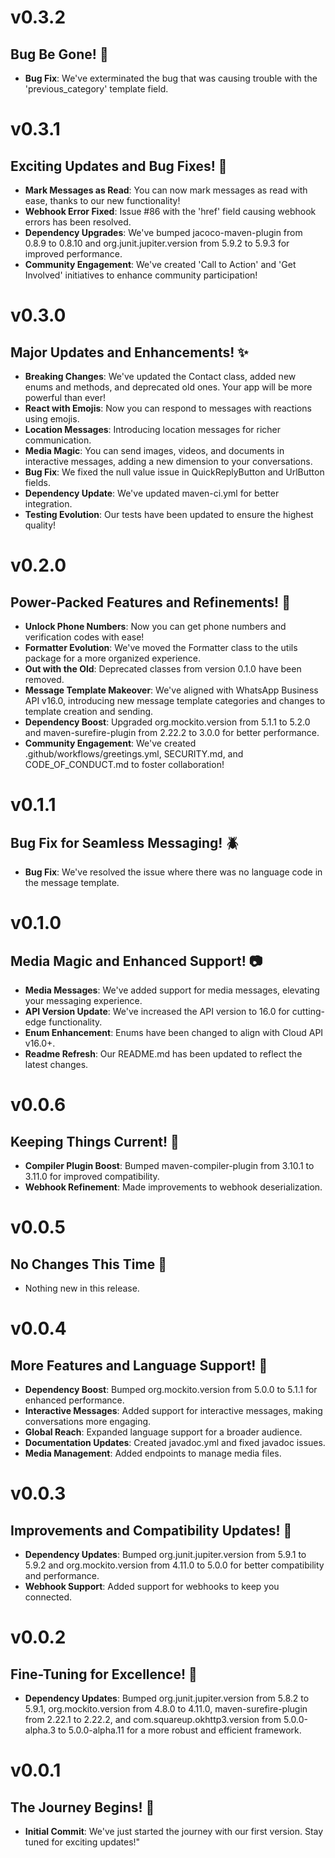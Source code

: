 # v0.3.2
## Bug Be Gone! :bug:

- **Bug Fix**: We've exterminated the bug that was causing trouble with the 'previous_category' template field.

# v0.3.1
## Exciting Updates and Bug Fixes! :rocket:

- **Mark Messages as Read**: You can now mark messages as read with ease, thanks to our new functionality!
- **Webhook Error Fixed**: Issue #86 with the 'href' field causing webhook errors has been resolved.
- **Dependency Upgrades**: We've bumped jacoco-maven-plugin from 0.8.9 to 0.8.10 and org.junit.jupiter.version from 5.9.2 to 5.9.3 for improved performance.
- **Community Engagement**: We've created 'Call to Action' and 'Get Involved' initiatives to enhance community participation!

# v0.3.0
## Major Updates and Enhancements! :sparkles:

- **Breaking Changes**: We've updated the Contact class, added new enums and methods, and deprecated old ones. Your app will be more powerful than ever!
- **React with Emojis**: Now you can respond to messages with reactions using emojis.
- **Location Messages**: Introducing location messages for richer communication.
- **Media Magic**: You can send images, videos, and documents in interactive messages, adding a new dimension to your conversations.
- **Bug Fix**: We fixed the null value issue in QuickReplyButton and UrlButton fields.
- **Dependency Update**: We've updated maven-ci.yml for better integration.
- **Testing Evolution**: Our tests have been updated to ensure the highest quality!

# v0.2.0
## Power-Packed Features and Refinements! :muscle:

- **Unlock Phone Numbers**: Now you can get phone numbers and verification codes with ease!
- **Formatter Evolution**: We've moved the Formatter class to the utils package for a more organized experience.
- **Out with the Old**: Deprecated classes from version 0.1.0 have been removed.
- **Message Template Makeover**: We've aligned with WhatsApp Business API v16.0, introducing new message template categories and changes to template creation and sending.
- **Dependency Boost**: Upgraded org.mockito.version from 5.1.1 to 5.2.0 and maven-surefire-plugin from 2.22.2 to 3.0.0 for better performance.
- **Community Engagement**: We've created .github/workflows/greetings.yml, SECURITY.md, and CODE_OF_CONDUCT.md to foster collaboration!

# v0.1.1
## Bug Fix for Seamless Messaging! :beetle:

- **Bug Fix**: We've resolved the issue where there was no language code in the message template.

# v0.1.0
## Media Magic and Enhanced Support! :camera:

- **Media Messages**: We've added support for media messages, elevating your messaging experience.
- **API Version Update**: We've increased the API version to 16.0 for cutting-edge functionality.
- **Enum Enhancement**: Enums have been changed to align with Cloud API v16.0+.
- **Readme Refresh**: Our README.md has been updated to reflect the latest changes.

# v0.0.6
## Keeping Things Current! :arrows_counterclockwise:

- **Compiler Plugin Boost**: Bumped maven-compiler-plugin from 3.10.1 to 3.11.0 for improved compatibility.
- **Webhook Refinement**: Made improvements to webhook deserialization.

# v0.0.5
## No Changes This Time :shrug:

- Nothing new in this release.

# v0.0.4
## More Features and Language Support! :speech_balloon:

- **Dependency Boost**: Bumped org.mockito.version from 5.0.0 to 5.1.1 for enhanced performance.
- **Interactive Messages**: Added support for interactive messages, making conversations more engaging.
- **Global Reach**: Expanded language support for a broader audience.
- **Documentation Updates**: Created javadoc.yml and fixed javadoc issues.
- **Media Management**: Added endpoints to manage media files.

# v0.0.3
## Improvements and Compatibility Updates! :hammer:

- **Dependency Updates**: Bumped org.junit.jupiter.version from 5.9.1 to 5.9.2 and org.mockito.version from 4.11.0 to 5.0.0 for better compatibility and performance.
- **Webhook Support**: Added support for webhooks to keep you connected.

# v0.0.2
## Fine-Tuning for Excellence! :wrench:

- **Dependency Updates**: Bumped org.junit.jupiter.version from 5.8.2 to 5.9.1, org.mockito.version from 4.8.0 to 4.11.0, maven-surefire-plugin from 2.22.1 to 2.22.2, and com.squareup.okhttp3.version from 5.0.0-alpha.3 to 5.0.0-alpha.11 for a more robust and efficient framework.

# v0.0.1
## The Journey Begins! :rocket:

- **Initial Commit**: We've just started the journey with our first version. Stay tuned for exciting updates!"
